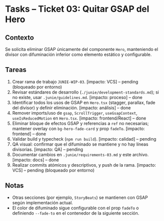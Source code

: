 # Tasks – Ticket 03: Quitar GSAP del Hero

## Contexto
Se solicita eliminar GSAP únicamente del componente `Hero`, manteniendo el divisor con difuminación inferior como elemento estático y configurable.

## Tareas
1. Crear rama de trabajo `JUNIE-WIP-03`. [impacto: VCS] – pending (bloqueado por entorno)
2. Revisar estándares de desarrollo (`./junie/development-standards.md`); si no existe, usar `.junie/guidelines.md`. [impacto: proceso] – done
3. Identificar todos los usos de GSAP en `Hero.tsx` (stagger, parallax, fade del divisor) y definir eliminación. [impacto: análisis] – done
4. Remover imports/uso de `gsap`, `ScrollTrigger`, `useGsapContext`, `useIsReducedMotion` en `Hero.tsx`. [impacto: frontend/React] – done
5. Eliminar bloque de efectos GSAP y referencias a `ref` no necesarias; mantener overlay con `bg-hero-fade-card` y prop `fadeTo`. [impacto: frontend] – done
6. Validar build y typecheck (`npm run build`). [impacto: calidad] – pending
7. QA visual: confirmar que el difuminado se mantiene y no hay líneas divisorias. [impacto: QA] – pending
8. Documentar cambios en `.junie/requirements-03.md` y este archivo. [impacto: docs] – done
9. Realizar commits atómicos y descriptivos, y push de la rama. [impacto: VCS] – pending (bloqueado por entorno)

## Notas
- Otras secciones (por ejemplo, `StoryBeats`) se mantienen con GSAP según implementación actual.
- El color de difuminado sigue configurable con el prop `fadeTo` o definiendo `--fade-to` en el contenedor de la siguiente sección.
